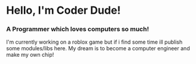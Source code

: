 # **Hello, I'm Coder Dude!**

### A Programmer which loves computers so much!

I'm currently working on a roblox game but if i find some time ill publish some modules/libs here.
My dream is to become a computer engineer and make my own chip!

